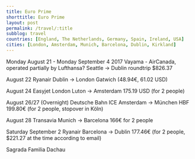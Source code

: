 ```yaml
---
title: Euro Prime
shorttitle: Euro Prime
layout: post
permalink: /travel/:title
subblog: travel
countries: [England, The Netherlands, Germany, Spain, Ireland, USA]
cities: [London, Amsterdam, Munich, Barcelona, Dublin, Kirkland]
---
```


Monday August 21 - Monday September 4 2017
Vayama - AirCanada, operated partially by Lufthansa?
Seattle -> Dublin roundtrip $826.37

August 22
Ryanair
Dublin -> London Gatwich (48.94€, 61.02 USD)

August 24
Easyjet
London Luton -> Amsterdam 175.19 USD (for 2 people)


August 26/27 (Overnight)
Deutsche Bahn ICE
Amsterdam -> München HBF 199.80€ (for 2 people, stopover in Köln) 

August 28
Transavia
Munich -> Barcelona 166€ for 2 people

Saturday September 2
Ryanair
Barcelona -> Dublin 177.46€ (for 2 people, $221.27 at the time according to email)

Sagrada Familia
Dachau
